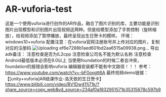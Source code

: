 # AR-vuforia-test
这是一个使用vuforia进行创作的AR作品，融合了图片识别的库，主要功能是识别图片出现模型和识别图片出现视频这两种。但是给模型添加了手势控制（旋转缩放），给视频添加了暂停播放，最终呈现出生日贺卡的模样。
环境：windows10+vuforia
配置注意：在vuforia官网注册账号并上传对应的图片，复制对应的注册码
![Uploading ef6e7288b1aed601bd2aa6515a09938.png…]()
导出adk备注：
注意检查是否为IL2cpp
注意检查公司名不能为默认名称
注意检查Android最低版本必须在8.0以上
当使用foundation的时候二者会冲突，foundation的报错会影响vuforia
编辑器安装都不能有中文路径！！！
参考：
https://www.youtube.com/watch?v=-bF0oxgtt6A
最终视频demo链接：
【[unity+vuforia]AR结课作业-洛天依的生日贺卡】 https://www.bilibili.com/video/BV1Dw411j71k/?share_source=copy_web&vd_source=234af0a1832951571b35315678c597b9

